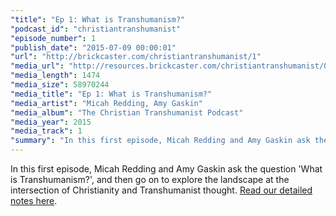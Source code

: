 ```yaml
---
"title": "Ep 1: What is Transhumanism?"
"podcast_id": "christiantranshumanist"
"episode_number": 1
"publish_date": "2015-07-09 00:00:01"
"url": "http://brickcaster.com/christiantranshumanist/1"
"media_url": "http://resources.brickcaster.com/christiantranshumanist/001_what_is_transhumanism.mp3"
"media_length": 1474
"media_size": 58970244
"media_title": "Ep 1: What is Transhumanism?"
"media_artist": "Micah Redding, Amy Gaskin"
"media_album": "The Christian Transhumanist Podcast"
"media_year": 2015
"media_track": 1
"summary": "In this first episode, Micah Redding and Amy Gaskin ask the question 'What is Transhumanism?', and then go on to explore the landscape at the intersection of Christianity and Transhumanist thought."
---
```


In this first episode, Micah Redding and Amy Gaskin ask the question 'What is Transhumanism?', and then go on to explore the landscape at the intersection of Christianity and Transhumanist thought. [Read our detailed notes here](http://brickcaster.com/christiantranshumanist/1).
